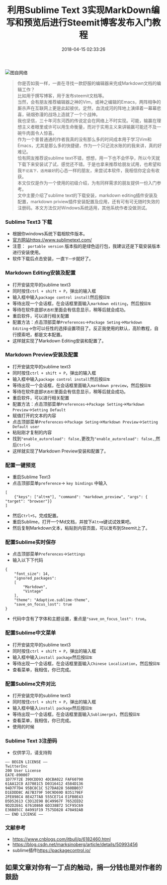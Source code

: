 ﻿---
title: 利用Sublime Text 3实现MarkDown编写和预览后进行Steemit博客发布入门教程
urlname: sublime-text3-markdown-editing-preview
tags:
  - sublime Text3
  - markdown
categories:
  - 软件列表
date: 2018-04-15 02:33:26
---
![图自网络](https://cdn.pixabay.com/photo/2016/04/13/19/20/binary-1327493_1280.jpg)
> 你是否如我一样，一直在寻找一款舒服的编辑器来完成Markdown文档的编辑工作？  
> 比如用于撰写博客，用于发布steemit文档等。  
> 当然，会有朋友推荐编辑器之神的Vim，或神之编辑的Emacs，两阵相争的厮杀声在互联网上更是此起彼伏。定然，血流成河的阵地上演绎着一幕幕悲喜，硝烟弥漫的战场上造就了一个个战神。  
> 我也坚信，三十年河东河西的传说定会在网络上不时实现。可能，输赢在理想主义者眼里或许可以用生命衡量，而对于实用主义来讲输赢可能还不及一碗牛肉面令人惊喜。  
> 作为一个普普通通的作者我真的没有那么多的时间成本用于学习Vim和Emacs，尤其是那么多的快捷键，作为一个只记流水账的的我来讲，真的好难记。  
> 恰有网友推荐说sublime text不错，想想，用一下也不会怀孕，所以今天就下载下来安装试了试，感觉还不错。于是也拿来推荐给朋友试用，也希望和我`不论高下，适用最好`的心态一样的朋友，来尝试本软件，我相信你定会有收获。  
> 本文仅仅是作为一个使用的初级介绍，为有同样需求的朋友提供一份入门参考。  
> 文中主要介绍了sublime text的下载安装，markdown editing插件安装及配置，markdown priview插件安装配置及应用，还有可有可无随时失效的注册码。本文方法仅对Windows系统适用，其他系统作者没做测试。  
<!-- more -->

### Sublime Text3 下载
- 根据你windows系统下载相软件版本。
- [官方网站](https://www.sublimetext.com/3)<https://www.sublimetext.com/>
- 注意：` portable version` 版本指的是绿色运行包，我建议还是下载安装版本进行安装使用。
- 软件下载后点击安装，一直`下一步`就好了。

### Markdown Editing安装及配置
- 打开安装完毕的sublime text3
- 同时按住`ctrl + shift + P`，弹出的输入框 
- 输入框中输入`package control install`然后按`回车`
- 等待出现一个会话框，在会话框里面输入`markdown editing`，然后按`回车`
- 等待在软件底部`状态栏`里面会有信息显示，稍等后就会成功。
- 重启软件，可以进行相关配置
- 配置方法：点击顶部菜单`Preferences`->`Package Seting`->`Markdown Editing`->你可以任性的选择设置项目了。反正我使用的默认，高阶教程，自行摸索吧，都是文本配置。
- 这样就实现了Markdown Editing安装和配置了。

### Markdown Preview安装及配置
- 打开安装完毕的sublime text3
- 同时按住`ctrl + shift + P`，弹出的输入框 
- 输入框中输入`package control install`然后按`回车`
- 等待出现一个会话框，在会话框里面输入`markdown preview`，然后按`回车`
- 等待在软件底部`状态栏`里面会有信息显示，稍等后就会成功。
- 重启软件，可以进行相关配置
- 配置方法：点击顶部菜单`Preferences`->`Package Setting`->`Markdown Preview`->`Setting Default`
- 赋值打开的文本的内容
- 点击顶部菜单`Preferences`->`Package Seting`->`Markdown Preview`->`Setting Default user`
- 粘贴刚才复制的内容
- 找到`"enable_autoreload": false,`更改为`"enable_autoreload": false,`,然后`Ctrl+S`
- 这样就实现了Markdown Preview安装和配置了。

### 配置一键预览
- 重启Sublime Text3
- 点击顶部菜单`preference`-> `key bindings` 中输入
```
[
    {"keys": ["alt+m"], "command": "markdown_preview", "args": { "target": "browser"}}
]
```
- 然后`Ctrl+S`，完成配置。
- 重启Sublime，打开一个Md文档，并按下`Alt+m`键试试效果吧。
- 然后复制Markdown文本，粘贴到内容页面，可以发布到Steemit上了。

### 配置Sublime实时保存 
- 点击顶部菜单`Preferences`->`Settings`
- 输入以下下代码
```
{
    "font_size": 14,
    "ignored_packages":
    [
        "Markdown",
        "Vintage"
    ],
    "theme": "Adaptive.sublime-theme",
    "save_on_focus_lost": true
}
```
- 代码中含有了字体和主题设置，重点是`"save_on_focus_lost": true`。

### 配置Sublime中文菜单
- 打开安装完毕的sublime text3
- 同时按住`ctrl + shift + P`，弹出的输入框 
- 输入框中输入`install package`然后按`回车`
- 等待出现一个会话框，在会话框里面输入`Chinese Localization`，然后按`回车`
- 查看菜单，我相信，你已完成。

### 配置Sublime文件对比
- 打开安装完毕的sublime text3
- 同时按住`ctrl + shift + P`，弹出的输入框 
- 输入框中输入`install package`然后按`回车`
- 等待出现一个会话框，在会话框里面输入`Sublimerge3`，然后按`回车`
- 查看菜单，我相信，你已完成。
- 使用的时候

### Sublime Text 3注册码
- 仅供学习，请支持购
```
—– BEGIN LICENSE —– 
TwitterInc 
200 User License 
EA7E-890007 
1D77F72E 390CDD93 4DCBA022 FAF60790 
61AA12C0 A37081C5 D0316412 4584D136 
94D7F7D4 95BC8C1C 527DA828 560BB037 
D1EDDD8C AE7B379F 50C9D69D B35179EF 
2FE898C4 8E4277A8 555CE714 E1FB0E43 
D5D52613 C3D12E98 BC49967F 7652EED2 
9D2D2E61 67610860 6D338B72 5CF95C69 
E36B85CC 84991F19 7575D828 470A92AB 
—— END LICENSE ——
```

### 文献参考
- <https://www.cnblogs.com/itbull/p/6182460.html>
- <https://blog.csdn.net/marksinoberg/article/details/50993456>
- sublime插件<https://packagecontrol.io/>

## **如果文章对你有一丁点的触动，捐一分钱也是对作者的鼓励**
